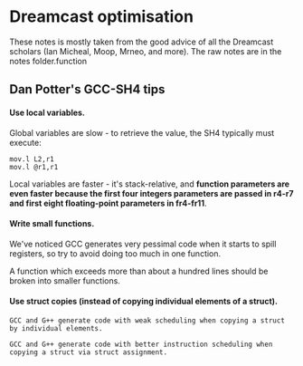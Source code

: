 # Dreamcast optimisation
These notes is mostly taken from the good advice of all the Dreamcast scholars (Ian Micheal, Moop, Mrneo, and more). The raw notes are in the notes folder.function

## Dan Potter's GCC-SH4 tips
#### Use local variables.

   Global variables are slow - to retrieve the value, the SH4 typically
   must execute:

   ```
   mov.l L2,r1
   mov.l @r1,r1
   ```

   Local variables are faster - it's stack-relative, and **function parameters
   are even faster because the first four integers parameters are passed
   in r4-r7 and first eight floating-point parameters in fr4-fr11**.

#### Write small functions.

   We've noticed GCC generates very pessimal code when it starts to
   spill registers, so try to avoid doing too much in one function.

   A function which exceeds more than about a hundred lines should
   be broken into smaller functions.

#### Use struct copies (instead of copying individual elements of a struct).

    GCC and G++ generate code with weak scheduling when copying a struct
    by individual elements.

    GCC and G++ generate code with better instruction scheduling when
    copying a struct via struct assignment.
